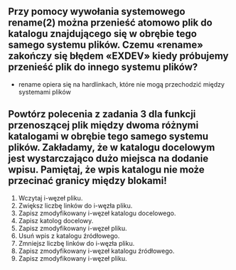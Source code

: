 ## Przy pomocy wywołania systemowego rename(2) można przenieść atomowo plik do katalogu znajdującego się w obrębie tego samego systemu plików. Czemu «rename» zakończy się błędem «EXDEV» kiedy próbujemy przenieść plik do innego systemu plików?

- rename opiera się na hardlinkach, które nie mogą przechodzić między systemami plików

## Powtórz polecenia z zadania 3 dla funkcji przenoszącej plik między dwoma różnymi katalogami w obrębie tego samego systemu plików. Zakładamy, że w katalogu docelowym jest wystarczająco dużo miejsca na dodanie wpisu. Pamiętaj, że wpis katalogu nie może przecinać granicy między blokami!

1. Wczytaj i-węzeł pliku.
2. Zwiększ liczbę linków do i-węzła pliku.
6. Zapisz zmodyfikowany i-węzeł katalogu docelowego.
3. Zapisz katolog docelowy.
4. Zapisz zmodyfikowany i-węzeł pliku.
5. Usuń wpis z katalogu źródłowego.
7. Zmniejsz liczbę linków do i-węzła pliku.
6. Zapisz zmodyfikowany i-węzeł katalogu źródłowego.
8. Zapisz zmodyfikowany i-węzeł pliku.